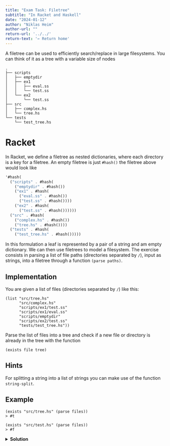 ```yaml
---
title: "Exam Task: Filetree"
subtitle: "In Racket and Haskell"
date: "2024-01-12"
author: "Niklas Heim"
author-url: ""
return-url: '../../'
return-text: '← Return home'
---
```


A filetree can be used to efficiently search/replace in large filesystems.
You can think of it as a tree with a variable size of nodes

```{.tight-code}
.
├── scripts
│   ├── emptydir
│   ├── ex1
│   │   ├── eval.ss
│   │   └── test.ss
│   └── ex2
│       └── test.ss
├── src
│   ├── complex.hs
│   └── tree.hs
└── tests
    └── test_tree.hs
```


# Racket


In Racket, we define a filetree as nested dictionaries,
where each directory is a key for a filetree.
An empty filetree is just `#hash()` the filetree above would look like
```{.scheme .tight-code}
'#hash(
  ("scripts" . #hash(
    ("emptydir" . #hash())
    ("ex1" . #hash(
      ("eval.ss" . #hash())
      ("test.ss" . #hash())))
    ("ex2" . #hash(
      ("test.ss" . #hash())))))
  ("src" . #hash(
    ("complex.hs" . #hash())
    ("tree.hs" . #hash())))
  ("tests" . #hash(
    ("test_tree.hs" . #hash()))))
```
In this formulation a leaf is represented by a pair of a string and am empty dictionary.  We can
then use filetrees to model a filesystem. The exercise consists in parsing a list of file paths
(directories separated by `/`), input as strings, into a filetree through a function `(parse
paths)`.


## Implementation

You are given a list of files (directories separated by `/`) like this:
```{.racket .tight-code}
(list "src/tree.hs"
      "src/complex.hs"
      "scripts/ex1/test.ss"
      "scripts/ex1/eval.ss"
      "scripts/emptydir"
      "scripts/ex2/test.ss"
      "tests/test_tree.hs"))
```
Parse the list of files into a tree and check if a new file or directory is
already in the tree with the function
```{.racket .tight-code}
(exists file tree)
```


## Hints

For splitting a string into a list of strings you can make use of the function `string-split`.


## Example

```{.racket .tight-code}
(exists "src/tree.hs" (parse files))
> #t

(exists "src/test.hs" (parse files))
> #f
```

<details class="admonition">
<summary><strong>Solution</strong></summary>
```{.scheme .tight-code}
#lang racket

(define (insert xs tree)
  (if (empty? xs)
      tree
      (let* ((k (car xs))
             (v (if (dict-has-key? tree k) (dict-ref tree k) #hash()))
             (newv (insert (cdr xs) v)))
        (dict-set tree k newv))))

(define (split file) (string-split file "/"))

(define (parse files)
  (foldl (lambda (file tree) (insert (split file) tree))
         #hash()
         files))

(define (exists file tree)
  (define (helper names tree)
  (cond [(empty? names) #t]
        [(empty? tree) #f]
        [(dict-has-key? tree (car names))
         (helper (cdr names) (dict-ref tree (car names)))]
        [else #f]))
  (helper (split file) tree))


;;;;;;;;;;;;;;;;;;;;;;

(define files
  (list "src/tree.hs"
        "src/complex.hs"
        "scripts/ex1/test.ss"
        "scripts/ex1/eval.ss"
        "scripts/emptydir"
        "scripts/ex2/test.ss"
        "tests/test_tree.hs"))

; (define a (insert '("asdf" "asdf") #hash()))
; (insert '("asdf" "sss") a)

(define tree (parse files))
(exists "src" tree)
(exists "src/complex.hs" tree)
```
</details>

# Haskell

For the Haskell implementation you are provided with a module [`FTree.hs`](../../code/FTree.hs)
which contains a `FTree` type including a `Data.Map` from keys to values. We quote the definition
here:
```{.haskell .tight-code}
import Data.Map (Map)
import qualified Data.Map as Map

data FTree a = FNil | FNode (Map a (FTree a)) deriving (Eq)
```
The type `Map k v` is a predefined type which represents a simple associative map.
You can use all functions that are defined on the `Map`. The `FTree` has a
constructor `FNode m` that takes a mapping `m` between strings and filetrees, and a
constructor `FNil`. The mapping `m` contains entries that associate directories and
their subtrees. 

## Implementation

In Haskell, you are given a list of files (directories separated by `/`) like
this:

```{.haskell .tight-code}
files =  ["src/tree.hs"
         ,"src/complex.hs"
         ,"scripts/ex1/test.ss"
         ,"scripts/ex1/eval.ss"
         ,"scripts/emptydir"
         ,"scripts/ex2/test.ss"
         ,"tests/test_tree.hs"]
```

Parse the list of files into an `FTree` and check if a new file or directory is
already in the tree with the function
```
exists :: String -> FTree String -> Bool
```

Your filename has to end in `.hs`.

## Example

```{.haskell .tight-code}
Prelude> exists "src/tree.hs" (parse files)
True

Prelude> exists "src/test.hs" (parse files)
False
```

## Hints

You can use all functions that are available for `Map` (e.g. `empty`, `insert`,
`member`, `lookup`, `findWith`, `findWidthDefault`, ...), you just need to
import it.

For splitting a string into a list of strings you can make use of the functions
```{.haskell .tight-code}
break :: (a -> Bool) -> [a] -> ([a], [a])
takeWhile :: (a -> Bool) -> [a] -> [a]
dropWhile :: (a -> Bool) -> [a] -> [a]
```

<details class="admonition">
<summary><strong>Solution</strong></summary>

#### Explaination of the solution below
```{.haskell .tight-code}
insert :: [String] -> FTree String -> FTree String
insert (d:r) (FNode ls) = FNode (Map.alter (Just . insert r . fromMaybe FNil) d ls)
```
There are two cases to consider here:

- If the key `d` does not exist we want to add `(d, FNil)` to the map.
- If `d` does exist we still might have to update the rest of the file tree, so we want to
    recursively add `(d, insert r (subtree at d))`

Updating a `Maybe` existing value based on a function can be done with `Map.alter`.
Map.alter wants an update function (`Maybe FTree String -> Maybe FTree String`)
This we can achieve via `(fromMaybe FNil)` which constructs a function that returns
`FNil` if it receives a `Nothing` and otherwise the `Just` value it receives
(i.e. the subtree at d).

In the `_exists` function if we find `x` in the current tree level, we want to recurse.
`Map.lookup` returns a `Maybe`, so we can lift `_exists xs` to work on a `Maybe FTree`
```{.haskell .tight-code}
  _exists (x:xs) (FNode ls) = fromMaybe False (_exists xs <$> (Map.lookup x ls))
```

#### Full solution

```{.haskell .tight-code}
import Data.Maybe
import Data.Map (Map)
import qualified Data.Map as Map
import FTree


splitOn :: Char -> String -> [String]
splitOn c s = case (break (== c) s) of
                (d, "") -> [d]
                (d, r) -> [d] ++ splitOn c (drop 1 r) where

split :: String -> [String]
split = splitOn '/'

insert :: [String] -> FTree String -> FTree String
insert [] tree = tree
insert (d:r) FNil =       FNode (Map.insert d (insert r FNil) Map.empty)
insert (d:r) (FNode ls) = FNode (Map.alter (Just . insert r . fromMaybe FNil) d ls)

parse :: [String] -> FTree String
parse files = foldl (\tree file -> (insert (splitOn '/' file) tree)) FNil files

exists :: String -> FTree String -> Bool
exists file tree = _exists (split file) tree where
  _exists [] tree = True
  _exists _ FNil = False
  _exists (x:xs) (FNode ls) = fromMaybe False (_exists xs <$> (Map.lookup x ls))


files = ["dir1/tree.hs"
        ,"dir1/complex.hs"
        ,"dir2/ex1/test.ss"
        ,"dir2/ex1/eval.ss"
        ,"dir2/emptydir"
        ,"dir3/ex2/test.ss"
        ,"dir3/test_tree.hs"]

main = do 
  let tree = parse files
  putStrLn (showTree tree)

  print $ exists "dir1/tree.hs" tree
  print $ exists "dir1/asdf.hs" tree
  print $ exists "dir2/ex1" tree
  print $ exists "dir2/ex1/eval.ss" tree
  print $ exists "scripts/ex2/eval.ss" tree
```
</details>
